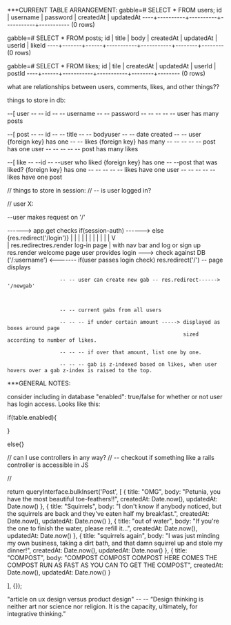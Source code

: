 
***CURRENT TABLE ARRANGEMENT:
gabble=# SELECT * FROM users;
 id | username | password | createdAt | updatedAt
----+----------+----------+-----------+-----------
(0 rows)

gabble=# SELECT * FROM posts;
 id | title | body | createdAt | updatedAt | userId | likeId
----+-------+------+-----------+-----------+--------+--------
(0 rows)

gabble=# SELECT * FROM likes;
 id | tile | createdAt | updatedAt | userId | postId
----+------+-----------+-----------+--------+--------
(0 rows)




what are relationships between users, comments, likes, and other things??

 things to store in db:

 --[ user
 -- -- id
 -- -- username
 -- -- password
 -- -- -- -- -- user has many posts




 --[ post
 -- -- id
 -- -- title
 -- -- bodyuser
 -- -- date created
 -- -- user {foreign key} has one
 -- -- likes {foreign key} has many
 -- -- -- -- -- post has one user
 -- -- -- -- -- post has many likes

 --[ like
 -- --id
 -- --user who liked {foreign key} has one
 -- --post that was liked? {foreign key} has one
 -- -- -- -- -- likes have one user
 -- -- -- -- -- likes have one post


// things to store in session:
// -- is user logged in?


// user X:

--user makes request on '/'

------> app.get checks if(session-auth) ------> else {res.redirect('/login')}
                            |                         |
                            |                         |
                            |                         |
                            |                         |
                            |                         |
                            |                         V           
                            |                res.redirectres.render log-in page
                            |                  with nav bar and log or sign up
                res.render welcome page      user provides login ---> check against DB
                     ('/:username') <-------   if(user passes login check) res.redirect('/')
                     -- page displays



                     -- -- user can create new gab -- res.redirect------> '/newgab'



                     -- -- current gabs from all users

                     -- -- -- if under certain amount -----> displayed as boxes around page
                                                             sized according to number of likes.

                     -- -- -- if over that amount, list one by one.

                     -- -- -- gab is z-indexed based on likes, when user hovers over a gab z-index is raised to the top.




***GENERAL NOTES:  

consider including in database "enabled": true/false for whether or not user has login access. Looks like this:

if(table.enabled){

}

else{}


// can I use controllers in any way?
// -- checkout if something like a rails controller is accessible in JS









//

return queryInterface.bulkInsert('Post', [
  {
    title: "OMG",
    body: "Petunia, you have the most beautiful toe-feathers!!",
    createdAt: Date.now(),
    updatedAt: Date.now()
  },
  {
    title: "Squirrels",
    body: "I don't know if anybody noticed, but the squirrels are back and they've eaten half my breakfast.",
    createdAt: Date.now(),
    updatedAt: Date.now()
  },
  {
    title: "out of water",
    body: "If you're the one to finish the water, please refill it...",
    createdAt: Date.now(),
    updatedAt: Date.now()
  },
  {
    title: "squirrels again",
    body: "I was just minding my own business, taking a dirt bath, and that damn squirrel up and stole my dinner!",
    createdAt: Date.now(),
    updatedAt: Date.now()
  },
  {
    title: "COMPOST",
    body: "COMPOST COMPOST COMPOST HERE COMES THE COMPOST RUN AS FAST AS YOU CAN TO GET THE COMPOST",
    createdAt: Date.now(),
    updatedAt: Date.now()
  }

], {});



  "article on ux design versus product design"
  -- -- “Design thinking is neither art nor science nor religion. It is the capacity, ultimately, for integrative thinking.”

  
